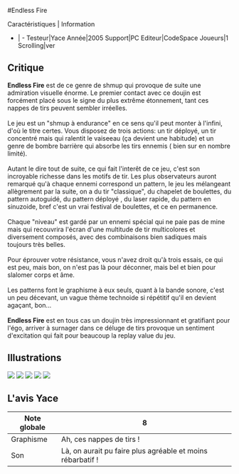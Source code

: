 #Endless Fire

Caractéristiques | Information
- | -
Testeur|Yace
Année|2005
Support|PC
Editeur|CodeSpace
Joueurs|1
Scrolling|ver

## Critique
<b>Endless Fire</b> est de ce genre de shmup qui provoque de suite une admiration visuelle énorme. Le premier contact avec ce doujin est forcément placé sous le signe du plus extrême étonnement, tant ces nappes de tirs peuvent sembler irréelles.<br/><br/>Le jeu est un "shmup à endurance" en ce sens qu'il peut monter à l'infini, d'où le titre certes. Vous disposez de trois actions: un tir déployé, un tir concentré mais qui ralentit le vaiseeau (ça devient une habitude) et un genre de bombre barrière qui absorbe les tirs ennemis ( bien sur en nombre limité).<br/><br/>Autant le dire tout de suite, ce qui fait l'interêt de ce jeu, c'est son incroyable richesse dans les motifs de tir. Les plus observateurs auront remarqué qu'à chaque ennemi correspond un pattern, le jeu les mélangeant allègrement par la suite, on a du tir "classique", du chapelet de boulettes, du pattern autoguidé, du pattern déployé , du laser rapide, du pattern en sinuzoide, bref c'est un vrai festival de boulettes, et ce en permanence.<br/><br/>Chaque "niveau" est gardé par un ennemi spécial qui ne paie pas de mine mais qui recouvrira l'écran d'une multitude de tir multicolores et diversement composés, avec des combinaisons bien sadiques mais toujours très belles.<br/><br/>Pour éprouver votre résistance, vous n'avez droit qu'à trois essais, ce qui est peu, mais bon, on n'est pas là pour déconner, mais bel et bien pour slalomer  corps et âme.<br/><br/>Les patterns font le graphisme à eux seuls, quant à la bande sonore, c'est un peu décevant, un vague thème technoide si répétitif qu'il en devient agaçant, bon...<br/><br/><b>Endless Fire</b> est en tous cas un doujin très impressionnant et gratifiant pour l'égo, arriver à surnager dans ce déluge de tirs provoque un sentiment d'excitation qui fait pour beaucoup la replay value du jeu.

## Illustrations
![](http://www.shmup.com/images/thumbs/img_fiche_1_1041.jpg)
![](http://www.shmup.com/images/thumbs/img_fiche_2_1041.jpg)
![](http://www.shmup.com/images/thumbs/img_fiche_3_1041.jpg)
![](http://www.shmup.com/images/thumbs/)
![](http://www.shmup.com/images/thumbs/)

## L'avis Yace
Note globale|8
-|-
Graphisme|Ah, ces nappes de tirs !
Son|Là, on aurait pu faire plus agréable et moins rébarbatif !
